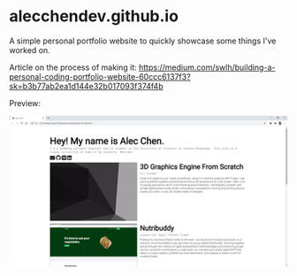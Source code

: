 # alecchendev.github.io
A simple personal portfolio website to quickly showcase some things I've worked on.

Article on the process of making it: https://medium.com/swlh/building-a-personal-coding-portfolio-website-60ccc6137f3?sk=b3b77ab2ea1d144e32b017093f374f4b

Preview:

![preview](images/preview.png)
